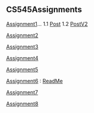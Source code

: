 ## CS545Assignments
[Assignment1](https://github.com/Luwamcyber/CS545Assignments/tree/main/Assignment1)... 1.1 [Post](https://github.com/Luwamcyber/CS545Assignments/tree/main/Assignment1/Post) 1.2 [PostV2](https://github.com/Luwamcyber/CS545Assignments/tree/main/Assignment1/PostV2)


[Assignment2](https://github.com/Luwamcyber/CS545Assignments/tree/main/Assignment2)

[Assignment3](https://github.com/Luwamcyber/CS545Assignments/tree/main/assignment3)

[Assignment4](https://github.com/Luwamcyber/CS545Assignments/tree/main/Assignment4)

[Assignment5](https://github.com/Luwamcyber/CS545Assignments/tree/main/Assignment5)

[Assignment6](https://github.com/Luwamcyber/CS545Assignments/tree/main/Assignment6) :  [ReadMe](https://github.com/Luwamcyber/CS545Assignments/blob/main/Assignment6/README.md)

[Assignment7](https://github.com/Luwamcyber/CS545Assignments/tree/main/assignment7)

[Assignment8](https://github.com/Luwamcyber/CS545Assignments/tree/main/assignment8)
